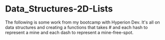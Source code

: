 # Data_Structures-2D-Lists

The following is some work from my bootcamp with Hyperion Dev. 
It's all on data structures and creating a functions that takes # and each hash to represent a mine and each dash to represent a mine-free-spot.
